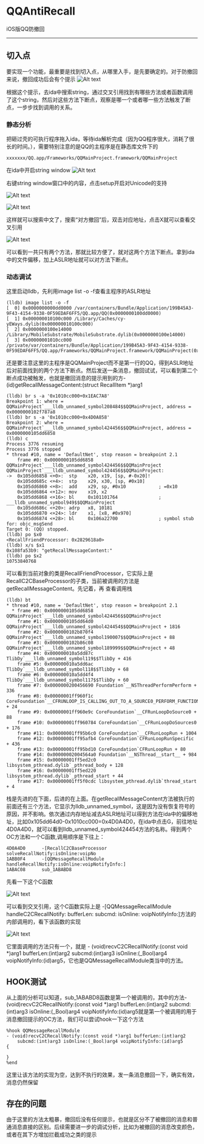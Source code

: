 # QQAntiRecall
iOS版QQ防撤回

---
## 切入点
要实现一个功能，最重要是找到切入点，从哪里入手，是先要确定的。对于防撤回来说，撤回成功后会有个提示
![Alt text](https://github.com/wstclzy2010/QQAntiRecall/blob/master/image/QQ20200502-160557.png)

根据这个提示，去ida中搜索string，通过交叉引用找到有哪些方法或者函数调用了这个string，然后对这些方法下断点，观察是哪一个或者哪一些方法触发了断点，一步步找到调用的关系。
### 静态分析
把砸过壳的可执行程序拖入ida，等待ida解析完成（因为QQ程序很大，消耗了很长的时间。），需要特别注意的是QQ的主程序是在静态库文件下的
```
xxxxxxx/QQ.app/Frameworks/QQMainProject.framework/QQMainProject
```
在ida中开启string window
![Alt text](https://github.com/wstclzy2010/QQAntiRecall/blob/master/image/QQ20200502-161210.png)

右键string window窗口中的内容，点击setup开启对Unicode的支持

![Alt text](https://github.com/wstclzy2010/QQAntiRecall/blob/master/image/QQ20200501-215330.png)

![Alt text](https://github.com/wstclzy2010/QQAntiRecall/blob/master/image/QQ20200501-215259.png) 

这样就可以搜索中文了，搜索“对方撤回”后，双击对应地址，点击X就可以查看交叉引用

![Alt text](https://github.com/wstclzy2010/QQAntiRecall/blob/master/image/QQ20200501-223826.png)

可以看到一共只有两个方法，那就比较方便了，就对这两个方法下断点。拿到ida中的文件偏移，加上ASLR地址就可以对方法下断点。

### 动态调试
这里启动lldb，先利用image list -o -f查看主程序的ASLR地址
```
(lldb) image list -o -f
[  0] 0x0000000000dd0000 /var/containers/Bundle/Application/199B45A3-9F43-4154-9338-0F59EDAF6FF5/QQ.app/QQ(0x0000000100dd0000)
[  1] 0x000000010100c000 /Library/Caches/cy-yEWays.dylib(0x000000010100c000)
[  2] 0x0000000100e14000 /Library/MobileSubstrate/MobileSubstrate.dylib(0x0000000100e14000)
[  3] 0x00000001010cc000 /private/var/containers/Bundle/Application/199B45A3-9F43-4154-9338-0F59EDAF6FF5/QQ.app/Frameworks/QQMainProject.framework/QQMainProject(0x00000001010cc000)
```
还是要注意这里的主程序是QQMainProject而不是第一行的QQ，得到ASLR地址后对前面找到的两个方法下断点。然后发送一条消息，撤回试试，可以看到第二个断点成功被触发，也就是撤回消息的提示用到的方- (id)getRecallMessageContent:(struct RecallItem *)arg1

```
(lldb) br s -a '0x1010cc000+0x1EAC7A8'
Breakpoint 1: where = QQMainProject`___lldb_unnamed_symbol208484$$QQMainProject, address = 0x0000000102f787a8
(lldb) br s -a '0x1010cc000+0x4D0A858'
Breakpoint 2: where = QQMainProject`___lldb_unnamed_symbol424456$$QQMainProject, address = 0x0000000105dd6858
(lldb) c
Process 3776 resuming
Process 3776 stopped
* thread #10, name = 'DefaultNet', stop reason = breakpoint 2.1
    frame #0: 0x0000000105dd6858 QQMainProject`___lldb_unnamed_symbol424456$$QQMainProject
QQMainProject`___lldb_unnamed_symbol424456$$QQMainProject:
->  0x105dd6858 <+0>:  stp    x20, x19, [sp, #-0x20]!
    0x105dd685c <+4>:  stp    x29, x30, [sp, #0x10]
    0x105dd6860 <+8>:  add    x29, sp, #0x10            ; =0x10 
    0x105dd6864 <+12>: mov    x19, x2
    0x105dd6868 <+16>: bl     0x101101764               ; ___lldb_unnamed_symbol949$$QQMainProject
    0x105dd686c <+20>: adrp   x8, 10181
    0x105dd6870 <+24>: ldr    x1, [x8, #0x970]
    0x105dd6874 <+28>: bl     0x106a22700               ; symbol stub for: objc_msgSend
Target 0: (QQ) stopped.
(lldb) po $x0
<RecallFriendProcessor: 0x2829618a0>
(lldb) x/s $x1
0x108fa53b9: "getRecallMessageContent:"
(lldb) po $x2
10753840768
```

可以看到当前对象的类是RecallFriendProcessor，它实际上是RecallC2CBaseProcessor的子类，当前被调用的方法是getRecallMessageContent。先记着，再
查看调用栈

```
(lldb) bt
* thread #10, name = 'DefaultNet', stop reason = breakpoint 2.1
  * frame #0: 0x0000000105dd6858 QQMainProject`___lldb_unnamed_symbol424456$$QQMainProject
    frame #1: 0x0000000105dd64d0 QQMainProject`___lldb_unnamed_symbol424454$$QQMainProject + 1816
    frame #2: 0x0000000102b870f4 QQMainProject`___lldb_unnamed_symbol190007$$QQMainProject + 88
    frame #3: 0x0000000102b86c08 QQMainProject`___lldb_unnamed_symbol189999$$QQMainProject + 48
    frame #4: 0x000000010a5dd87c TlibDy`___lldb_unnamed_symbol119$$TlibDy + 416
    frame #5: 0x000000010a5dd6ac TlibDy`___lldb_unnamed_symbol118$$TlibDy + 68
    frame #6: 0x000000010a5dd4f4 TlibDy`___lldb_unnamed_symbol117$$TlibDy + 60
    frame #7: 0x0000000200456690 Foundation`__NSThreadPerformPerform + 336
    frame #8: 0x00000001ff960f1c CoreFoundation`__CFRUNLOOP_IS_CALLING_OUT_TO_A_SOURCE0_PERFORM_FUNCTION__ + 24
    frame #9: 0x00000001ff960e9c CoreFoundation`__CFRunLoopDoSource0 + 88
    frame #10: 0x00000001ff960784 CoreFoundation`__CFRunLoopDoSources0 + 176
    frame #11: 0x00000001ff95b6c0 CoreFoundation`__CFRunLoopRun + 1004
    frame #12: 0x00000001ff95afb4 CoreFoundation`CFRunLoopRunSpecific + 436
    frame #13: 0x00000001ff95bd10 CoreFoundation`CFRunLoopRun + 80
    frame #14: 0x00000002004564a0 Foundation`__NSThread__start__ + 984
    frame #15: 0x00000001ff5ed2c0 libsystem_pthread.dylib`_pthread_body + 128
    frame #16: 0x00000001ff5ed220 libsystem_pthread.dylib`_pthread_start + 44
    frame #17: 0x00000001ff5f0cdc libsystem_pthread.dylib`thread_start + 4
```

栈是先进的在下面，后进的在上面。在getRecallMessageContent方法被执行的前面还有三个方法，它显示为lldb_unnamed_symbol，这是因为没有恢复符号的原因，并不影响。依次通过内存地址减去ASLR地址可以得到方法在ida中的偏移地址，比如0x105dd64d0-0x1010cc000=0x4D0A4D0，在ida中点击G，前往地址4D0A4D0，就可以看到lldb_unnamed_symbol424454方法的名称。得到两个OC方法和一个C函数,调用顺序是下往上：
```
4D0A4D0      -[RecallC2CBaseProcessor solveRecallNotify:isOnline:voipNo
1ABB0F4      -[QQMessageRecallModule handleRecallNotify:isOnline:voipNotifyInfo:]
1ABAC08      sub_1ABABD8
```

先看一下这个C函数

![Alt text](https://github.com/wstclzy2010/QQAntiRecall/blob/master/image/QQ20200502-154237.png)

可以看到交叉引用，这个C函数实际上是 -[QQMessageRecallModule handleC2CRecallNotify: bufferLen: subcmd: isOnline: voipNotifyInfo:]方法的内部调用的，看下该函数的实现

![Alt text](https://github.com/wstclzy2010/QQAntiRecall/blob/master/image/QQ20200502-170055.png)

它里面调用的方法只有一个，就是 - (void)recvC2CRecallNotify:(const void *)arg1 bufferLen:(int)arg2 subcmd:(int)arg3 isOnline:(_Bool)arg4 voipNotifyInfo:(id)arg5，它也是QQMessageRecallModule类当中的方法。

## HOOK测试
从上面的分析可以知道，sub_1ABABD8函数是第一个被调用的，其中的方法- (void)recvC2CRecallNotify:(const void *)arg1 bufferLen:(int)arg2 subcmd:(int)arg3 isOnline:(_Bool)arg4 voipNotifyInfo:(id)arg5就是第一个被调用的用于消息撤回提示的OC方法，我们可以尝试hook一下这个方法
```
%hook QQMessageRecallModule
- (void)recvC2CRecallNotify:(const void *)arg1 bufferLen:(int)arg2 
	subcmd:(int)arg3 isOnline:(_Bool)arg4 voipNotifyInfo:(id)arg5
{
	
}
%end
```
这里让该方法的实现为空，达到不执行的效果，发一条消息撤回一下，确实有效，消息仍然保留

## 存在的问题
由于这里的方法太粗暴，撤回后没有任何提示，也就是区分不了被撤回的消息和普通消息直接的区别。后续需要进一步的调试分析，比如为被撤回的消息改变颜色，或者在其下方增加拦截成功之类的提示
